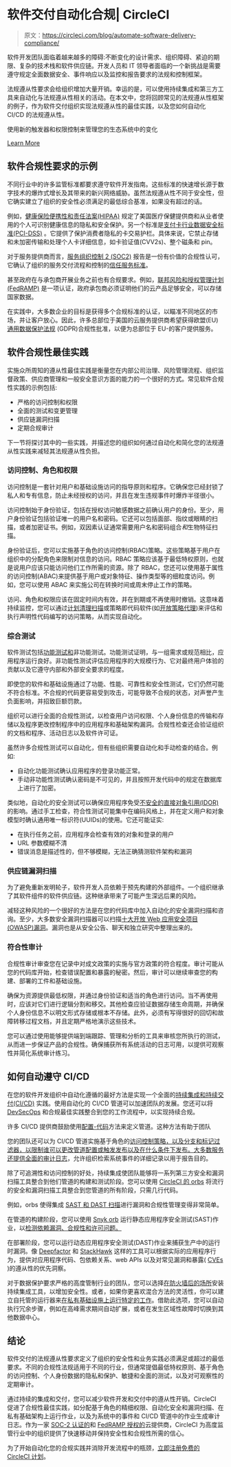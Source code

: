 # 软件交付自动化合规| CircleCI

> 原文：<https://circleci.com/blog/automate-software-delivery-compliance/>

软件开发团队面临着越来越多的障碍:不断变化的设计需求、组织障碍、紧迫的期限、复杂的技术栈和软件供应链。开发人员和 IT 领导者面临的一个新挑战是需要遵守规定全面数据安全、事件响应以及监控和报告要求的法规和控制框架。

法规遵从性要求会给组织增加大量开销。幸运的是，可以使用持续集成和第三方工具来自动化与法规遵从性相关的活动。在本文中，您将回顾常见的法规遵从性框架的例子，作为软件交付组织实现法规遵从性的最佳实践，以及您如何自动化 CI/CD 的法规遵从性。

使用新的触发器和权限控制来管理您的生态系统中的变化

[Learn More](/blog/announcing-gitlab-support/)

## 软件合规性要求的示例

不同行业中的许多监管标准都要求遵守软件开发指南。这些标准的快速增长源于数字技术的爆炸式增长及其带来的新兴网络威胁。虽然法规遵从性不同于安全性，但它确实建立了组织的安全性必须满足的最低综合基准，如果没有超过的话。

例如，[健康保险便携性和责任法案(HIPAA)](https://www.hhs.gov/guidance/document/hipaa-professionals) 规定了美国医疗保健提供商和从业者使用的个人可识别健康信息的隐私和安全保护。另一个标准是[支付卡行业数据安全标准(PCI-DSS)](https://www.pcisecuritystandards.org/documents/PCI_DSS-QRG-v3_2_1.pdf) 。它提供了保护消费者隐私的卡交易护栏。具体来说，它禁止存储和未加密传输和处理个人卡详细信息，如卡验证值(CVV2s)、整个磁条和 pin。

对于服务提供商而言，[服务组织控制 2 (SOC2)](https://us.aicpa.org/interestareas/frc/assuranceadvisoryservices/socforserviceorganizations) 报告是一份有价值的合规性认可，它确认了组织的服务交付流程和控制的[信任服务标准](https://us.aicpa.org/content/dam/aicpa/interestareas/frc/assuranceadvisoryservices/downloadabledocuments/trust-services-criteria.pdf)。

甚至政府在与承包商开展业务之前也有合规要求。例如，[联邦风险和授权管理计划(FedRAMP)](https://www.fedramp.gov/) 是一项认证，政府承包商必须证明他们的云产品足够安全，可以存储国家数据。

在实践中，大多数企业的目标是获得多个合规标准的认证，以瞄准不同地区的市场，并让客户放心。因此，许多总部位于美国的云服务提供商希望获得欧盟(EU) [通用数据保护法规](https://gdpr.eu/compliance/) (GDPR)合规性批准，以便为总部位于 EU-的客户提供服务。

## 软件合规性最佳实践

实施众所周知的遵从性最佳实践是衡量您在内部公司治理、风险管理流程、组织监督政策、供应商管理和一般安全意识方面的能力的一个很好的方式。常见软件合规性实践的示例包括:

*   严格的访问控制和权限
*   全面的测试和变更管理
*   供应链漏洞扫描
*   定期合规审计

下一节将探讨其中的一些实践，并描述您的组织如何通过自动化和简化您的法规遵从性实践来减轻其法规遵从性负担。

### 访问控制、角色和权限

访问控制是一套针对用户和基础设施访问的指导原则和程序。它确保您已经封锁了私人和专有信息，防止未经授权的访问，并且在发生违规事件时爆炸半径很小。

访问控制始于身份验证，包括在授权访问敏感数据之前确认用户的身份。至少，用户身份验证包括验证唯一的用户名和密码。它还可以包括面部、指纹或眼睛的扫描，或者加密证书。例如，双因素认证通常需要用户名和密码组合*和*生物特征扫描。

身份验证后，您可以实施基于角色的访问控制(RBAC)策略。这些策略基于用户在组织中的分配角色来限制对信息的访问。RBAC 策略应该基于最低特权原则，也就是说用户应该只能访问他们工作所需的资源。除了 RBAC，您还可以使用基于属性的访问控制(ABAC)来提供基于用户或对象特征、操作类型等的细粒度访问。例如，您可以使用 ABAC 来实施公司在转换时间或周末停止工作的策略。

访问、角色和权限应该在固定时间内有效，并在到期或不再使用时撤销。这意味着持续监控，您可以通过[计划清理扫描](https://circleci.com/blog/schedule-recurring-database-cleanup/)或策略即代码软件(如[开放策略代理](https://www.openpolicyagent.org/))来评估和执行声明性代码编写的访问策略，从而实现自动化。

### 综合测试

软件测试包括[功能测试和](https://circleci.com/blog/functional-vs-non-functional-testing/)非功能测试。功能测试证明，与一组需求或规范相比，应用程序运行良好。非功能性测试评估应用程序的大规模行为、它对最终用户体验的贡献以及它遵守内部和外部安全要求的程度。

即使您的软件和基础设施通过了功能、性能、可靠性和安全性测试，它们仍然可能不符合标准。不合规的代码更容易受到攻击，可能导致不合规的状态，对声誉产生负面影响，并招致巨额罚款。

组织可以进行全面的合规性测试，以检查用户访问权限、个人身份信息的传输和存储以及程序更改控制程序中的应用程序和基础架构漏洞。合规性检查还会验证组织的文档和程序、活动日志以及软件许可证。

虽然许多合规性测试可以自动化，但有些组织需要自动化和手动检查的结合。例如:

*   自动化功能测试确认应用程序的登录功能正常。
*   手动非功能性测试确认密码是不可见的，并且按照开发代码中的规定在数据库上进行了加密。

类似地，自动化的安全测试可以确保应用程序免受[不安全的直接对象引用(IDOR)](https://owasp.org/www-project-web-security-testing-guide/latest/4-Web_Application_Security_Testing/05-Authorization_Testing/04-Testing_for_Insecure_Direct_Object_References) 的影响。通过手工检查，符合性测试可能集中在编码风格上，并在定义用户和对象模型时确认通用唯一标识符(UUIDs)的使用。它还可能证实:

*   在执行任务之前，应用程序会检查有效的对象和登录的用户
*   URL 参数模糊不清
*   错误消息是描述性的，但不够模糊，无法正确猜测软件架构和漏洞

### 供应链漏洞扫描

为了避免重新发明轮子，软件开发人员依赖于预先构建的外部组件。一个组织继承了其软件组件的软件供应链。这种继承带来了可能产生深远后果的风险。

减轻这种风险的一个很好的方法是在您的代码库中加入自动化的安全漏洞扫描和咨询。至少，大多数安全漏洞扫描器可以扫描[十大开放 Web 应用安全项目(OWASP)漏洞](https://owasp.org/www-project-top-ten/)。漏洞也是从安全公告、聊天和独立研究中整理出来的。

### 符合性审计

合规性审计审查您在记录中对成文政策的实施与官方政策的符合程度。审计可能从您的代码库开始，检查错误配置和暴露的秘密。然后，审计可以继续审查您的构建、部署的工件和基础设施。

确保为资源提供最低权限，并通过身份验证和适当的角色进行访问。当不再使用时，应该对它们进行逻辑分割和移交。其他检查应验证数据存储生命周期，并确保个人身份信息不以明文形式存储或根本不存储。此外，必须有写得很好的回切和故障转移过程文档，并且定期严格地演示这些技术。

您可以通过使用能够提供端到端跟踪、管理和分析的工具来审核您所执行的测试，从而进一步保证产品的合规性。确保捕获所有系统活动的日志可用，以提供可观察性并简化系统审计练习。

## 如何自动遵守 CI/CD

在您的软件开发组织中自动化遵循的最好方法是实现一个全面的[持续集成和持续交付(CI/CD)](https://circleci.com/continuous-integration/) 实践。使用自动化的 CI/CD 管道可以加速团队的发展。您还可以将 [DevSecOps](https://circleci.com/blog/security-best-practices-for-ci-cd/) 和合规最佳实践整合到您的工作流程中，以实现持续合规。

许多 CI/CD 提供商鼓励使用[配置-代码](https://circleci.com/blog/configuration-as-code/)方法来定义管道。这种方法有助于团队

您的团队还可以为 CI/CD 管道实施基于角色的[访问控制策略，以及分支和标记过滤器，以限制谁可以更改管道配置或触发发布以及在什么条件下发布。大多数服务还提供全面的](https://circleci.com/blog/access-control-cicd/)[审计日志](https://circleci.com/docs/security/#audit-logs)，允许组织检索系统事件的详细记录以用于报告目的。

除了可追溯性和访问控制的好处，持续集成使团队能够将一系列第三方安全和漏洞扫描工具整合到他们管道的构建和测试阶段。您可以使用 [CircleCI 的 orbs](https://circleci.com/blog/devsecops-and-circleci-orbs-security-focused-ci-cd-best-practices/) 将流行的安全和漏洞扫描工具整合到您管道的所有阶段，只需几行代码。

例如，orbs 使得集成 [SAST 和 DAST 扫描](https://circleci.com/blog/sast-vs-dast-when-to-use-them/)进行漏洞和合规性管理变得非常简单。

在管道的构建阶段，您可以使用 [Snyk orb](https://circleci.com/developer/orbs/orb/snyk/snyk) 运行静态应用程序安全测试(SAST)作业，以[检测依赖漏洞、合规性和许可问题。](https://circleci.com/blog/security-with-snyk-in-the-circleci-workflow/)

在部署阶段，您可以运行动态应用程序安全测试(DAST)作业来捕获生产中的运行时漏洞。像 [Deepfactor](https://circleci.com/developer/orbs/orb/deepfactor/deepfactor) 和 [StackHawk](https://circleci.com/developer/orbs/orb/stackhawk/stackhawk) 这样的工具可以根据实际的应用程序行为，提供对应用程序代码、包依赖关系、web APIs 以及对常见漏洞和暴露( [CVEs](https://owasp.org/www-project-top-ten/) )的遵从性的优先洞察。

对于数据保护要求严格的高度管制行业的团队，您可以选择[在防火墙后的场所](https://circleci.com/pricing/server/)安装持续集成工具，以增加安全性。或者，如果你更喜欢混合方法的灵活性，你可以建立自托管的运行器来[在私有基础设施上运行特定的工作](https://circleci.com/blog/ci-on-self-hosted-infrastructure/)。借助此选项，您可以自动执行冗余步骤，例如在高峰需求期间自动扩展，或者在发生区域性故障时切换到其他数据中心。

## 结论

软件交付的法规遵从性要求定义了组织的安全性和业务实践必须满足或超过的最低要求。不同的合规性法规适用于不同的行业，但通常提倡最低特权原则、基于角色的访问控制、个人身份数据的隐私和保护、敏捷和全面的测试，以及对可观察性的定期审计。

通过持续的集成和交付，您可以减少软件开发和交付中的遵从性开销。CircleCI 促进了合规性最佳实践，如分配基于角色的精细权限、自动化安全和漏洞扫描、在私有基础架构上运行作业，以及为系统中的事件和 CI/CD 管道中的作业生成审计日志。作为一家 [SOC-2 认证的](https://circleci.com/blog/continuous-integration-that-you-can-trust/)和 [FedRAMP 授权的](https://circleci.com/blog/modernizing-federal-devops-circleci-becomes-first-continuous-integration-tool-with-fedramp-authorization/)云提供商，CircleCI 为高度监管行业中的组织提供了快速移动并保持安全性和合规性所需的信心。

为了开始自动化您的合规实践并消除开发流程中的瓶颈，[立即注册免费的 CircleCI 计划](https://circleci.com/signup/)。